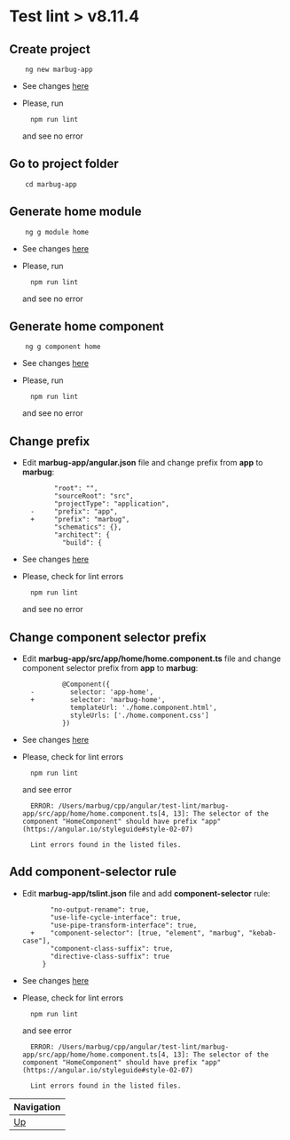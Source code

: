 # Test lint > v8.11.4 #

## Create project ##

        ng new marbug-app

* See changes [here](https://github.com/marbug/test-lint/compare/master...v8.11.4_step-1_create-project)

* Please, run

        npm run lint

    and see no error

## Go to project folder ##

        cd marbug-app

## Generate home module ##

        ng g module home

* See changes [here](https://github.com/marbug/test-lint/compare/v8.11.4_step-1_create-project...v8.11.4_step-2_generate-home-module)

* Please, run

        npm run lint

    and see no error

## Generate home component ##

        ng g component home

* See changes [here](https://github.com/marbug/test-lint/compare/v8.11.4_step-2_generate-home-module...v8.11.4_step-3_generate-home-component)

* Please, run

        npm run lint

    and see no error

## Change prefix ##

* Edit **marbug-app/angular.json** file and change prefix from **app** to **marbug**:

              "root": "",
              "sourceRoot": "src",
              "projectType": "application",
        -     "prefix": "app",
        +     "prefix": "marbug",
              "schematics": {},
              "architect": {
                "build": {

* See changes [here](https://github.com/marbug/test-lint/compare/v8.11.4_step-3_generate-home-component...v8.11.4_step-4_change-prefix)

* Please, check for lint errors

        npm run lint

    and see no error

## Change component selector prefix ##

* Edit **marbug-app/src/app/home/home.component.ts** file and change component selector prefix from **app** to **marbug**:

                @Component({
        -         selector: 'app-home',
        +         selector: 'marbug-home',
                  templateUrl: './home.component.html',
                  styleUrls: ['./home.component.css']
                })

* See changes [here](https://github.com/marbug/test-lint/compare/v8.11.4_step-4_change-prefix...v8.11.4_step-5_change-component-selector-prefix)

* Please, check for lint errors

        npm run lint

    and see error

        ERROR: /Users/marbug/cpp/angular/test-lint/marbug-app/src/app/home/home.component.ts[4, 13]: The selector of the component "HomeComponent" should have prefix "app" (https://angular.io/styleguide#style-02-07)

        Lint errors found in the listed files.

## Add component-selector rule ##

* Edit **marbug-app/tslint.json** file and add **component-selector** rule:

             "no-output-rename": true,
             "use-life-cycle-interface": true,
             "use-pipe-transform-interface": true,
        +    "component-selector": [true, "element", "marbug", "kebab-case"],
             "component-class-suffix": true,
             "directive-class-suffix": true
           }

* See changes [here](https://github.com/marbug/test-lint/compare/v8.11.4_step-5_change-component-selector-prefix...v8.11.4_step-6_add-component-selector-rule)

* Please, check for lint errors

        npm run lint

    and see error

        ERROR: /Users/marbug/cpp/angular/test-lint/marbug-app/src/app/home/home.component.ts[4, 13]: The selector of the component "HomeComponent" should have prefix "app" (https://angular.io/styleguide#style-02-07)

        Lint errors found in the listed files.

| Navigation |
| ---------- |
| [Up](../README.md) |
